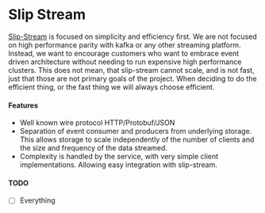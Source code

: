 # Slip Stream
[Slip-Stream](https://slip-stream.net) is focused on simplicity and efficiency first. We are not focused on high
performance parity with kafka or any other streaming platform. Instead, we want to encourage customers who want to
embrace event driven architecture without needing to run expensive high performance clusters. This does not mean, 
that slip-stream cannot scale, and is not fast, just that those are not primary goals of the project. When deciding
to do the efficient thing, or the fast thing we will always choose efficient.

#### Features
* Well known wire protocol HTTP/Protobuf/JSON
* Separation of event consumer and producers from underlying storage. This allows storage to scale independently of
  the number of clients and the size and frequency of the data streamed.
* Complexity is handled by the service, with very simple client implementations. Allowing easy integration with
  slip-stream.

#### TODO
* [ ] Everything